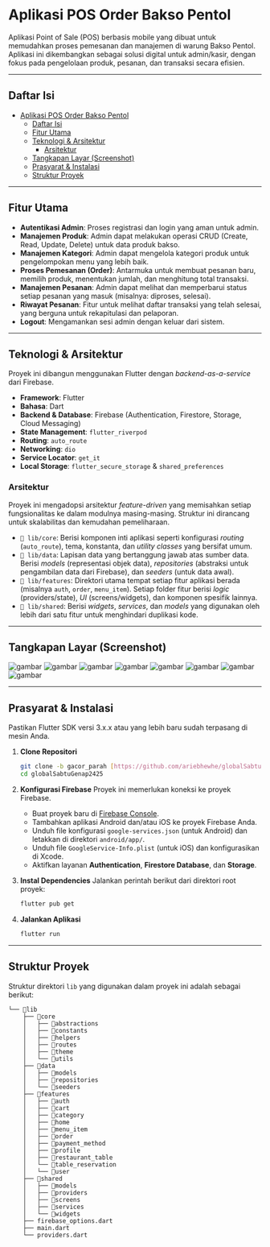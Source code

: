 # Aplikasi POS Order Bakso Pentol

Aplikasi Point of Sale (POS) berbasis mobile yang dibuat untuk memudahkan proses pemesanan dan manajemen di warung Bakso Pentol. Aplikasi ini dikembangkan sebagai solusi digital untuk admin/kasir, dengan fokus pada pengelolaan produk, pesanan, dan transaksi secara efisien.

---

## Daftar Isi
- [Aplikasi POS Order Bakso Pentol](#aplikasi-pos-order-bakso-pentol)
  - [Daftar Isi](#daftar-isi)
  - [Fitur Utama](#fitur-utama)
  - [Teknologi \& Arsitektur](#teknologi--arsitektur)
    - [Arsitektur](#arsitektur)
  - [Tangkapan Layar (Screenshot)](#tangkapan-layar-screenshot)
  - [Prasyarat \& Instalasi](#prasyarat--instalasi)
  - [Struktur Proyek](#struktur-proyek)

---

## Fitur Utama

* **Autentikasi Admin**: Proses registrasi dan login yang aman untuk admin.
* **Manajemen Produk**: Admin dapat melakukan operasi CRUD (Create, Read, Update, Delete) untuk data produk bakso.
* **Manajemen Kategori**: Admin dapat mengelola kategori produk untuk pengelompokan menu yang lebih baik.
* **Proses Pemesanan (Order)**: Antarmuka untuk membuat pesanan baru, memilih produk, menentukan jumlah, dan menghitung total transaksi.
* **Manajemen Pesanan**: Admin dapat melihat dan memperbarui status setiap pesanan yang masuk (misalnya: diproses, selesai).
* **Riwayat Pesanan**: Fitur untuk melihat daftar transaksi yang telah selesai, yang berguna untuk rekapitulasi dan pelaporan.
* **Logout**: Mengamankan sesi admin dengan keluar dari sistem.

---

## Teknologi & Arsitektur

Proyek ini dibangun menggunakan Flutter dengan *backend-as-a-service* dari Firebase.

* **Framework**: Flutter
* **Bahasa**: Dart
* **Backend & Database**: Firebase (Authentication, Firestore, Storage, Cloud Messaging)
* **State Management**: `flutter_riverpod`
* **Routing**: `auto_route`
* **Networking**: `dio`
* **Service Locator**: `get_it`
* **Local Storage**: `flutter_secure_storage` & `shared_preferences`

### Arsitektur

Proyek ini mengadopsi arsitektur *feature-driven* yang memisahkan setiap fungsionalitas ke dalam modulnya masing-masing. Struktur ini dirancang untuk skalabilitas dan kemudahan pemeliharaan.

* `📁 lib/core`: Berisi komponen inti aplikasi seperti konfigurasi *routing* (`auto_route`), tema, konstanta, dan *utility classes* yang bersifat umum.
* `📁 lib/data`: Lapisan data yang bertanggung jawab atas sumber data. Berisi *models* (representasi objek data), *repositories* (abstraksi untuk pengambilan data dari Firebase), dan *seeders* (untuk data awal).
* `📁 lib/features`: Direktori utama tempat setiap fitur aplikasi berada (misalnya `auth`, `order`, `menu_item`). Setiap folder fitur berisi *logic* (providers/state), *UI* (screens/widgets), dan komponen spesifik lainnya.
* `📁 lib/shared`: Berisi *widgets*, *services*, dan *models* yang digunakan oleh lebih dari satu fitur untuk menghindari duplikasi kode.

---

## Tangkapan Layar (Screenshot)



![gambar](images/gambar-1.jpg)
![gambar](images/gambar-2.jpg)
![gambar](images/gambar-3.jpg)
![gambar](images/gambar-4.jpg)
![gambar](images/gambar-5.jpg)
![gambar](images/gambar-6.jpg)
![gambar](images/gambar-7.jpg)
![gambar](images/gambar-8.jpg)

-----

## Prasyarat & Instalasi

Pastikan Flutter SDK versi 3.x.x atau yang lebih baru sudah terpasang di mesin Anda.

1.  **Clone Repositori**

    ```bash
    git clone -b gacor_parah [https://github.com/ariebhewhe/globalSabtuGenap2425/](https://github.com/ariebhewhe/globalSabtuGenap2425/)
    cd globalSabtuGenap2425
    ```

2.  **Konfigurasi Firebase**
    Proyek ini memerlukan koneksi ke proyek Firebase.

      * Buat proyek baru di [Firebase Console](https://console.firebase.google.com/).
      * Tambahkan aplikasi Android dan/atau iOS ke proyek Firebase Anda.
      * Unduh file konfigurasi `google-services.json` (untuk Android) dan letakkan di direktori `android/app/`.
      * Unduh file `GoogleService-Info.plist` (untuk iOS) dan konfigurasikan di Xcode.
      * Aktifkan layanan **Authentication**, **Firestore Database**, dan **Storage**.

3.  **Instal Dependencies**
    Jalankan perintah berikut dari direktori root proyek:

    ```bash
    flutter pub get
    ```

4.  **Jalankan Aplikasi**

    ```bash
    flutter run
    ```

-----

## Struktur Proyek

Struktur direktori `lib` yang digunakan dalam proyek ini adalah sebagai berikut:

```
└── 📁lib
    ├── 📁core
    │   ├── 📁abstractions
    │   ├── 📁constants
    │   ├── 📁helpers
    │   ├── 📁routes
    │   ├── 📁theme
    │   └── 📁utils
    ├── 📁data
    │   ├── 📁models
    │   ├── 📁repositories
    │   └── 📁seeders
    ├── 📁features
    │   ├── 📁auth
    │   ├── 📁cart
    │   ├── 📁category
    │   ├── 📁home
    │   ├── 📁menu_item
    │   ├── 📁order
    │   ├── 📁payment_method
    │   ├── 📁profile
    │   ├── 📁restaurant_table
    │   └── 📁table_reservation
    │   └── 📁user
    ├── 📁shared
    │   ├── 📁models
    │   ├── 📁providers
    │   ├── 📁screens
    │   ├── 📁services
    │   └── 📁widgets
    ├── firebase_options.dart
    ├── main.dart
    └── providers.dart
```
